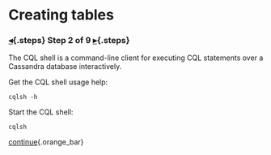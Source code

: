 <div class="top">

# Creating tables
### [◂](command:katapod.loadPage?step1){.steps} Step 2 of 9 [▸](command:katapod.loadPage?step3){.steps}
</div>

The CQL shell is a command-line client for executing CQL statements over a Cassandra database interactively. 

Get the CQL shell usage help:
```
cqlsh -h
```

Start the CQL shell:
```
cqlsh
```

[continue](command:katapod.loadPage?step3){.orange_bar}